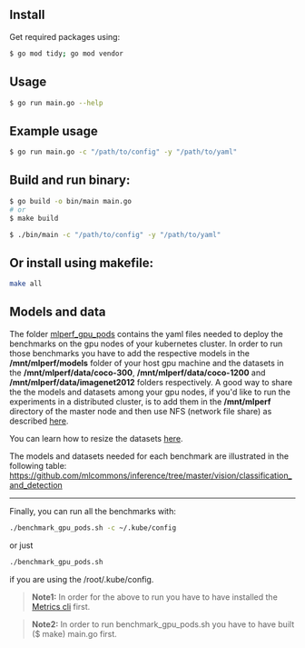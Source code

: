 ## Install
Get required packages using:
``` bash
$ go mod tidy; go mod vendor
```

## Usage
``` bash
$ go run main.go --help
```

## Example usage
``` bash
$ go run main.go -c "/path/to/config" -y "/path/to/yaml"
```

## Build and run binary:
``` bash
$ go build -o bin/main main.go
# or
$ make build

$ ./bin/main -c "/path/to/config" -y "/path/to/yaml"
```

## Or install using makefile:
``` bash
make all
```

## Models and data

The folder [mlperf_gpu_pods](https://github.com/aferikoglou/mlab-k8s-cluster-setup/tree/main/benchmarks/mlpref_gpu_pods) contains the yaml files needed to deploy the benchmarks on the gpu nodes of your kubernetes cluster. In order to run those benchmarks you have to add the respective models in the **/mnt/mlperf/models** folder of your host gpu machine and the datasets in the **/mnt/mlperf/data/coco-300**, **/mnt/mlperf/data/coco-1200** and **/mnt/mlperf/data/imagenet2012** folders respectively.
A good way to share the the models and datasets among your gpu nodes, if you'd like to run the experiments in a distributed cluster, is to add them in the **/mnt/mlperf** directory of the master node and then use NFS (network file share) as described [here](https://www.tecmint.com/install-nfs-server-on-ubuntu/).

You can learn how to resize the datasets [here](https://github.com/mlcommons/inference/tree/master/vision/classification_and_detection#prepare-the-coco-dataset).

The models and datasets needed for each benchmark are illustrated in the following table: https://github.com/mlcommons/inference/tree/master/vision/classification_and_detection

---
Finally, you can run all the benchmarks with:
``` bash
./benchmark_gpu_pods.sh -c ~/.kube/config
```
or just
``` bash
./benchmark_gpu_pods.sh
```
if you are using the /root/.kube/config.

> **Note1:** In order for the above to run you have to have installed the [Metrics cli](https://github.com/aferikoglou/mlab-k8s-cluster-setup/tree/main/prom_metrics_cli) first.

> **Note2:** In order to run benchmark_gpu_pods.sh you have to have built ($ make) main.go first.
